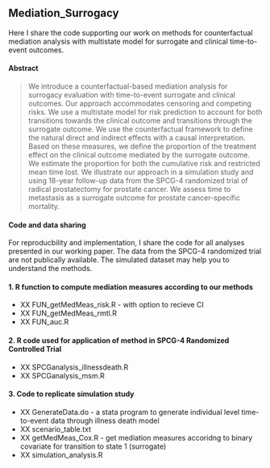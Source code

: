 ## Mediation_Surrogacy

Here I share the code supporting our work on methods for counterfactual mediation analysis with multistate model for surrogate and clinical time-to-event outcomes.

#### Abstract
> We introduce a counterfactual-based mediation analysis for surrogacy evaluation with time-to-event surrogate and clinical outcomes. Our approach accommodates censoring and competing risks. We use a multistate model for risk prediction to account for both transitions towards the clinical outcome and transitions through the surrogate outcome. We use the counterfactual framework to define the natural direct and indirect effects with a causal interpretation. Based on these measures, we define the proportion of the treatment effect on the clinical outcome mediated by the surrogate outcome. We estimate the proportion for both the cumulative risk and restricted mean time lost. We illustrate our approach in a simulation study and using 18-year follow-up data from the SPCG-4 randomized trial of radical prostatectomy for prostate cancer. We assess time to metastasis as a surrogate outcome for prostate cancer-specific mortality.

#### Code and data sharing
For reproducbility and implementation, I share the code for all analyses presented in our working paper. The data from the SPCG-4 randomized trial are not publically available. The simulated dataset may help you to understand the methods. 

#### 1. R function to compute mediation measures according to our methods
* XX FUN_getMedMeas_risk.R - with option to recieve CI
* XX FUN_getMedMeas_rmtl.R
* XX FUN_auc.R

#### 2. R code used for application of method in SPCG-4 Randomized Controlled Trial 
* XX SPCGanalysis_illnessdeath.R
* XX SPCGanalysis_msm.R

#### 3. Code to replicate simulation study 
* XX GenerateData.do - a stata program to generate individual level time-to-event data through illness death model
* XX scenario_table.txt 
* XX getMedMeas_Cox.R - get mediation measures accoridng to binary covariate for transition to state 1 (surrogate)
* XX simulation_analysis.R


